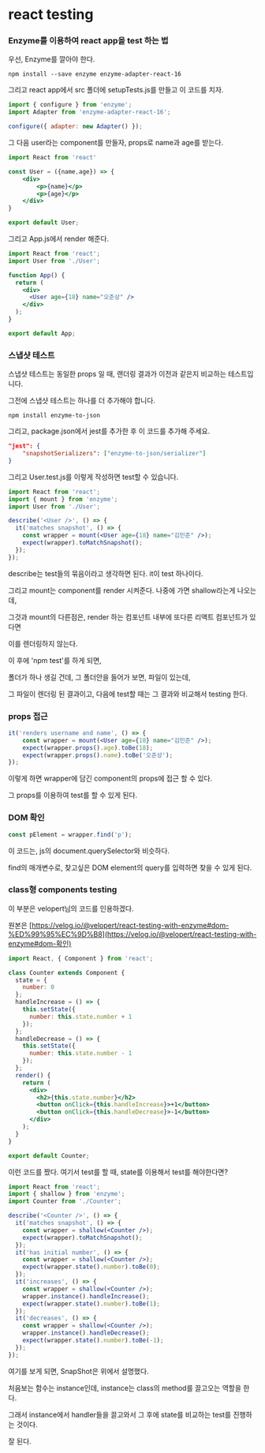 # react testing

### Enzyme를 이용하여 react app을 test 하는 법

우선, Enzyme를 깔아야 한다.

```
npm install --save enzyme enzyme-adapter-react-16
```

그리고 react app에서 src 폴더에 setupTests.js를 만들고 이 코드를 치자.

```javascript
import { configure } from 'enzyme';
import Adapter from 'enzyme-adapter-react-16';

configure({ adapter: new Adapter() });
```

그 다음 user라는 component를 만들자, props로 name과 age를 받는다.

```jsx
import React from 'react'

const User = ({name,age}) => {
	<div>
    	<p>{name}</p>
        <p>{age}</p>
    </div>
}

export default User;
```

그리고 App.js에서 render 해준다.

```jsx
import React from 'react';
import User from './User';

function App() {
  return (
    <div>
      <User age={18} name="오준상" />
    </div>
  );
}

export default App;
```



### 스냅샷 테스트

스냅샷 테스트는 동일한 props 일 때, 랜더링 결과가 이전과 같은지 비교하는 테스트입니다.

그전에 스냅샷 테스트는 하나를 더 추가해야 합니다.

```
npm install enzyme-to-json
```

그리고, package.json에서 jest를 추가한 후 이 코드를 추가해 주세요.

```json
"jest": {
    "snapshotSerializers": ["enzyme-to-json/serializer"]
}
```

그리고 User.test.js를 이렇게 작성하면 test할 수 있습니다.

```jsx
import React from 'react';
import { mount } from 'enzyme';
import User from './User';

describe('<User />', () => {
  it('matches snapshot', () => {
    const wrapper = mount(<User age={18} name="김민준" />);
    expect(wrapper).toMatchSnapshot();
  });
});
```

describe는 test들의 묶음이라고 생각하면 된다. it이 test 하나이다. 

그리고 mount는 component를 render 시켜준다. 나중에 가면 shallow라는게 나오는데,

그것과 mount의 다른점은, render 하는 컴포넌트 내부에 또다른 리액트 컴포넌트가 있다면 

이를 렌더링하지 않는다.

이 후에 'npm test'를 하게 되면,

폴더가 하나 생길 건데, 그 폴더안을 들어가 보면, 파일이 있는데,

그 파일이 렌더링 된 결과이고, 다음에 test할 때는 그 결과와 비교해서 testing 한다.



### props 접근

```jsx
it('renders username and name', () => {
    const wrapper = mount(<User age={18} name="김민준" />);
    expect(wrapper.props().age).toBe(18);
    expect(wrapper.props().name).toBe('오준상');
});
```

이렇게 하면 wrapper에 담긴 component의 props에 접근 할 수 있다.

그 props를 이용하여 test를 할 수 있게 된다.



### DOM 확인

```javascript
const pElement = wrapper.find('p');
```

이 코드는, js의 document.querySelector와 비슷하다.

find의 매개변수로, 찾고싶은 DOM element의 query를 입력하면 찾을 수 있게 된다.



### class형 components testing

이 부분은 velopert님의 코드를 인용하겠다.

원본은 [https://velog.io/@velopert/react-testing-with-enzyme#dom-%ED%99%95%EC%9D%B8](https://velog.io/@velopert/react-testing-with-enzyme#dom-확인)

```jsx
import React, { Component } from 'react';

class Counter extends Component {
  state = {
    number: 0
  };
  handleIncrease = () => {
    this.setState({
      number: this.state.number + 1
    });
  };
  handleDecrease = () => {
    this.setState({
      number: this.state.number - 1
    });
  };
  render() {
    return (
      <div>
        <h2>{this.state.number}</h2>
        <button onClick={this.handleIncrease}>+1</button>
        <button onClick={this.handleDecrease}>-1</button>
      </div>
    );
  }
}

export default Counter;
```

이런 코드를 짰다. 여기서 test를 할 때, state를 이용해서 test를 해야한다면?

```jsx
import React from 'react';
import { shallow } from 'enzyme';
import Counter from './Counter';

describe('<Counter />', () => {
  it('matches snapshot', () => {
    const wrapper = shallow(<Counter />);
    expect(wrapper).toMatchSnapshot();
  });
  it('has initial number', () => {
    const wrapper = shallow(<Counter />);
    expect(wrapper.state().number).toBe(0);
  });
  it('increases', () => {
    const wrapper = shallow(<Counter />);
    wrapper.instance().handleIncrease();
    expect(wrapper.state().number).toBe(1);
  });
  it('decreases', () => {
    const wrapper = shallow(<Counter />);
    wrapper.instance().handleDecrease();
    expect(wrapper.state().number).toBe(-1);
  });
});
```

여기를 보게 되면, SnapShot은 위에서 설명했다.

처음보는 함수는 instance인데, instance는 class의 method를 끌고오는 역할을 한다.

그래서 instance에서 handler들을 끌고와서 그 후에 state를 비교하는 test를 진행하는 것이다.

잘 된다.